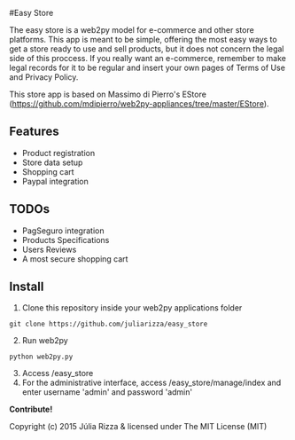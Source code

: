 #Easy Store

The easy store is a web2py model for e-commerce and other store platforms. This app is meant to be simple, offering the most easy ways to get a store ready to use and sell products, but it does not concern the legal side of this proccess. If you really want an e-commerce, remember to make legal records for it to be regular and insert your own pages of Terms of Use and Privacy Policy.

This store app is based on Massimo di Pierro's EStore (https://github.com/mdipierro/web2py-appliances/tree/master/EStore).

## Features
* Product registration
* Store data setup
* Shopping cart
* Paypal integration

## TODOs
* PagSeguro integration
* Products Specifications
* Users Reviews
* A most secure shopping cart

## Install
1. Clone this repository inside your web2py applications folder
```
git clone https://github.com/juliarizza/easy_store
```
2. Run web2py
```
python web2py.py
```
3. Access /easy_store
4. For the administrative interface, access /easy_store/manage/index and enter username 'admin' and password 'admin'

**Contribute!**

Copyright (c) 2015 Júlia Rizza & licensed under The MIT License (MIT)
